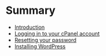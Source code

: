 # Summary

* [Introduction](README.md)
* [Logging in to your cPanel account](logging-in.md)
* [Resetting your password](resetting-your-password.md)
* [Installing WordPress](installing-wordpress.md)

